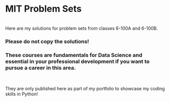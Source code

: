 # MIT Problem Sets
<br>
Here are my solutions for problem sets from classes 6-100A and 6-100B. 
<br>

### Please do not copy the solutions! 
### These courses are fundamentals for Data Science and essential in your professional development if you want to pursue a career in this area.
<br>

They are only published here as part of my portfolio to showcase my coding skills in Python!
